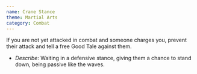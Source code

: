 ```yaml
---
name: Crane Stance
theme: Martial Arts
category: Combat
---
```


If you are not yet attacked in combat and someone charges you, prevent their attack and tell a free Good Tale against them.

* *Describe*: Waiting in a defensive stance, giving them a chance to stand down, being passive like the waves.